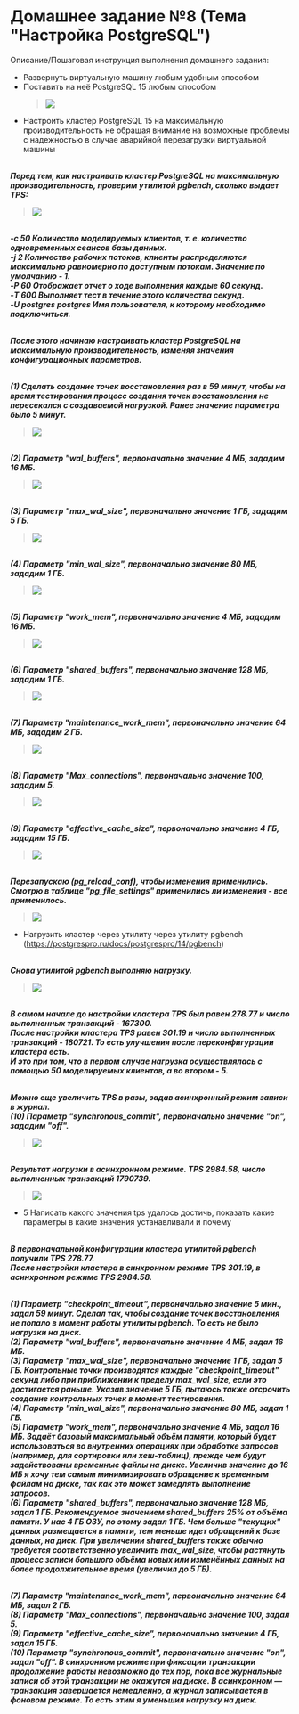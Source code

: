 # Домашнее задание №8 (Тема "Настройка PostgreSQL")

Описание/Пошаговая инструкция выполнения домашнего задания:

* Развернуть виртуальную машину любым удобным способом
* Поставить на неё PostgreSQL 15 любым способом
  > <img src="pic/2_1.JPG" align="center" />
* Настроить кластер PostgreSQL 15 на максимальную производительность не обращая внимание на возможные проблемы с надежностью в случае аварийной перезагрузки виртуальной машины
  
<br>__*Перед тем, как настраивать кластер PostgreSQL на максимальную производительность, проверим утилитой pgbench, сколько выдает TPS:*__
  > <img src="pic/3_2.JPG" align="center" />
<br>__*-c 50 Количество моделируемых клиентов, т. е. количество одновременных сеансов базы данных.*__
<br>__*-j 2 Количество рабочих потоков, клиенты распределяются максимально равномерно по доступным потокам. Значение по умолчанию - 1.*__
<br>__*-P 60 Отображает отчет о ходе выполнения каждые 60 секунд.*__
<br>__*-T 600 Выполняет тест в течение этого количества секунд.*__
<br>__*-U postgres postgres Имя пользователя, к которому необходимо подключиться.*__  
 
<br>__*После этого начинаю настраивать кластер PostgreSQL на максимальную производительность, изменяя значения конфигурационных параметров.*__ 

<br>__*(1) Cделать создание точек восстановления раз в 59 минут, чтобы на время тестирования процесс создания точек восстановления не пересекался с создаваемой нагрузкой. Ранее значение параметра было 5 минут.*__
> <img src="pic/3_checkpoint_timeout.JPG" align="center" />

<br>__*(2) Параметр "wal_buffers", первоначально значение 4 МБ, зададим 16 МБ.*__
 > <img src="pic/3_wal_buffers.JPG" align="center" />

<br>__*(3) Параметр "max_wal_size", первоначально значение 1 ГБ, зададим 5 ГБ.*__
> <img src="pic/3_max_wal_size.JPG" align="center" />

<br>__*(4) Параметр "min_wal_size", первоначально значение 80 МБ, зададим 1 ГБ.*__
> <img src="pic/3_min_wal_size.JPG" align="center" />

<br>__*(5) Параметр "work_mem", первоначально значение 4 МБ, зададим 16 МБ.*__
> <img src="pic/3_work_mem.JPG" align="center" />

<br>__*(6) Параметр "shared_buffers", первоначально значение 128 МБ, зададим 1 ГБ.*__
> <img src="pic/3_shared_buffers.JPG" align="center" />

<br>__*(7) Параметр "maintenance_work_mem", первоначально значение 64 МБ, зададим 2 ГБ.*__
> <img src="pic/3_maintenance_work_mem.JPG" align="center" />

<br>__*(8) Параметр "Max_connections", первоначально значение 100, зададим 5.*__
> <img src="pic/3_max_connections.JPG" align="center" />

<br>__*(9) Параметр "effective_cache_size", первоначально значение 4 ГБ, зададим 15 ГБ.*__
> <img src="pic/3_effective_cache_size.JPG" align="center" />

<br>__*Перезапускаю (pg_reload_conf), чтобы изменения применились.*__ 
<br>__*Смотрю в таблице "pg_file_settings" применились ли изменения - все применилось.*__
> <img src="pic/3_5.JPG" align="center" />

* Нагрузить кластер через утилиту через утилиту pgbench (https://postgrespro.ru/docs/postgrespro/14/pgbench)

<br>__*Снова утилитой pgbench выполняю нагрузку.*__
> <img src="pic/3_3.JPG" align="center" />

<br>__*В самом начале до настройки кластера TPS был равен 278.77 и число выполненных транзакций - 167300.*__
<br>__*После настройки кластера TPS равен 301.19 и число выполненных транзакций - 180721. То есть улучшения после переконфигурации кластера есть.*__ 
<br>__*И это при том, что в первом случае нагрузка осуществлялась с помощью 50 моделируемых клиентов, а во втором - 5.*__ 

<br>__*Можно еще увеличить TPS в разы, задав асинхронный режим записи в журнал.*__
<br>__*(10) Параметр "synchronous_commit", первоначально значение "on", зададим "off".*__
> <img src="pic/4_2_1.JPG" align="center" />

<br>__*Результат нагрузки в асинхронном режиме. TPS 2984.58, число выполненных транзакций 1790739.*__
> <img src="pic/4_2_2.JPG" align="center" />

* 5 Написать какого значения tps удалось достичь, показать какие параметры в какие значения устанавливали и почему

<br>__*В первоначальной конфигурации кластера утилитой pgbench получили TPS 278.77.*__
<br>__*После настройки кластера в синхронном режиме TPS 301.19, в асинхронном режиме TPS 2984.58.*__ 

<br>__*(1) Параметр "checkpoint_timeout", первоначально значение 5 мин., задал 59 минут. Cделал так, чтобы создание точек восстановления не попало в момент работы утилиты pgbench. То есть не было нагрузки на диск.*__
<br>__*(2) Параметр "wal_buffers", первоначально значение 4 МБ, задал 16 МБ.*__
<br>__*(3) Параметр "max_wal_size", первоначально значение 1 ГБ, задал 5 ГБ. Контрольные точки производятся каждые "checkpoint_timeout" секунд либо при приближении к пределу max_wal_size, если это достигается раньше. Указав значение 5 ГБ, пытаюсь также отсрочить создание контрольных точек в момент тестирования.*__
<br>__*(4) Параметр "min_wal_size", первоначально значение 80 МБ, задал 1 ГБ.*__
<br>__*(5) Параметр "work_mem", первоначально значение 4 МБ, задал 16 МБ. Задаёт базовый максимальный объём памяти, который будет использоваться во внутренних операциях при обработке запросов (например, для сортировки или хеш-таблиц), прежде чем будут задействованы временные файлы на диске. Увеличив значение до 16 МБ я хочу тем самым минимизировать обращение к временным файлам на диске, так как это может замедлять выполнение запросов.*__
<br>__*(6) Параметр "shared_buffers", первоначально значение 128 МБ, задал 1 ГБ. Рекомендуемое значением shared_buffers 25% от объёма памяти. У нас 4 ГБ ОЗУ, по этому задал 1 ГБ. Чем больше "текущих" данных размещается в памяти, тем меньше идет обращений к базе данных, на диск. При увеличении shared_buffers также обычно требуется соответственно увеличить max_wal_size, чтобы растянуть процесс записи большого объёма новых или изменённых данных на более продолжительное время (увеличил до 5 ГБ).*__

<br>__*(7) Параметр "maintenance_work_mem", первоначально значение 64 МБ, задал 2 ГБ.*__
<br>__*(8) Параметр "Max_connections", первоначально значение 100, задал 5.*__
<br>__*(9) Параметр "effective_cache_size", первоначально значение 4 ГБ, задал 15 ГБ.*__
<br>__*(10) Параметр "synchronous_commit", первоначально значение "on", задал "off". В синхронном режиме при фиксации транзакции продолжение работы невозможно до тех пор, пока все журнальные записи об этой транзакции не окажутся на диске. В асинхронном — транзакция завершается немедленно, а журнал записывается в фоновом режиме. То есть этим я уменьшил нагрузку на диск.*__
  

